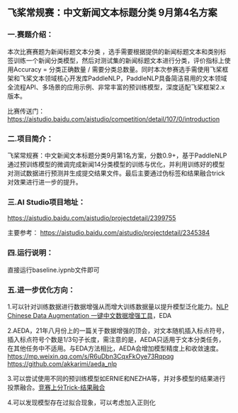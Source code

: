 ## 飞桨常规赛：中文新闻文本标题分类 9月第4名方案

### 一.赛题介绍：

本次比赛赛题为新闻标题文本分类 ，选手需要根据提供的新闻标题文本和类别标签训练一个新闻分类模型，然后对测试集的新闻标题文本进行分类，评价指标上使用Accuracy = 分类正确数量 / 需要分类总数量。同时本次参赛选手需使用飞桨框架和飞桨文本领域核心开发库PaddleNLP，PaddleNLP具备简洁易用的文本领域全流程API、多场景的应用示例、非常丰富的预训练模型，深度适配飞桨框架2.x版本。

比赛传送门：https://aistudio.baidu.com/aistudio/competition/detail/107/0/introduction
### 二.项目简介：

飞桨常规赛：中文新闻文本标题分类9月第1名方案，分数0.9+，基于PaddleNLP通过预训练模型的微调完成新闻14分类模型的训练与优化，并利用训练好的模型对测试数据进行预测并生成提交结果文件。最后主要通过伪标签和结果融合trick对效果进行进一步的提升。

### 三.AI Studio项目地址：
https://aistudio.baidu.com/aistudio/projectdetail/2399755

主要参考： https://aistudio.baidu.com/aistudio/projectdetail/2345384

### 四.运行说明：
直接运行baseline.iypnb文件即可

### 五.进一步优化方向：

1.可以针对训练数据进行数据增强从而增大训练数据量以提升模型泛化能力。[NLP Chinese Data Augmentation 一键中文数据增强工具](https://github.com/425776024/nlpcda/)，EDA

2.AEDA，21年八月份上的一篇关于数据增强的顶会，对文本随机插入标点符号，插入标点符号个数是1/3句子长度，需注意的是，AEDA只适用于文本分类任务，在其他任务中不适用。与EDA方法相比，AEDA会增加模型精度上和收敛速度。https://mp.weixin.qq.com/s/R6uDbn3CqxFkOye73Rqpqg   https://github.com/akkarimi/aeda_nlp

3.可以尝试使用不同的预训练模型如ERNIE和NEZHA等，并对多模型的结果进行投票融合。[竞赛上分Trick-结果融合](https://aistudio.baidu.com/aistudio/projectdetail/2315563)

4.可以发现模型存在过拟合现象，可以考虑加入正则化